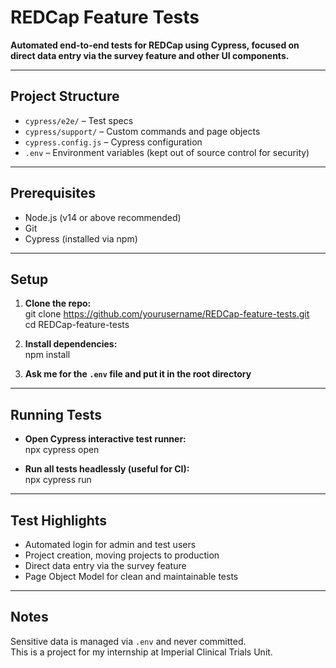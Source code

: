 # REDCap Feature Tests

**Automated end-to-end tests for REDCap using Cypress, focused on direct data entry via the survey feature and other UI components.**

---

## Project Structure

- `cypress/e2e/` – Test specs  
- `cypress/support/` – Custom commands and page objects  
- `cypress.config.js` – Cypress configuration  
- `.env` – Environment variables (kept out of source control for security)  

---

## Prerequisites

- Node.js (v14 or above recommended)  
- Git  
- Cypress (installed via npm)  

---

## Setup

1. **Clone the repo:**  
   git clone https://github.com/yourusername/REDCap-feature-tests.git  
   cd REDCap-feature-tests

2. **Install dependencies:**  
   npm install

3. **Ask me for the `.env` file and put it in the root directory**

---

## Running Tests

- **Open Cypress interactive test runner:**  
  npx cypress open

- **Run all tests headlessly (useful for CI):**  
  npx cypress run

---

## Test Highlights

- Automated login for admin and test users  
- Project creation, moving projects to production  
- Direct data entry via the survey feature  
- Page Object Model for clean and maintainable tests  

---

## Notes

Sensitive data is managed via `.env` and never committed.  
This is a project for my internship at Imperial Clinical Trials Unit.
